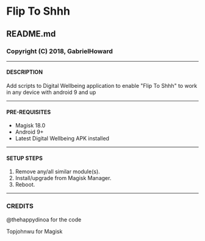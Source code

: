 # Flip To Shhh
## README.md
### Copyright (C) 2018, GabrielHoward




---
#### DESCRIPTION

Add scripts to Digital Wellbeing application to enable "Flip To Shhh" to work in any device with android 9 and up



---
#### PRE-REQUISITES

- Magisk 18.0
- Android 9+
- Latest Digital Wellbeing APK installed



---
#### SETUP STEPS

1. Remove any/all similar module(s).
2. Install/upgrade from Magisk Manager.
3. Reboot. 



---
### CREDITS

@thehappydinoa for the code

Topjohnwu for Magisk
